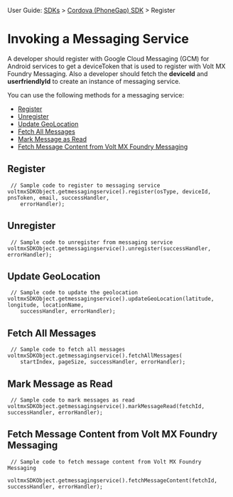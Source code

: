                              

User Guide: [SDKs](../Foundry_SDKs.md) > [Cordova (PhoneGap) SDK](Installing_PhoneGap_SDK.md) > Register

Invoking a Messaging Service
============================

A developer should register with Google Cloud Messaging (GCM) for Android services to get a deviceToken that is used to register with Volt MX Foundry Messaging. Also a developer should fetch the **deviceId** and **userfriendlyId** to create an instance of messaging service.

You can use the following methods for a messaging service:

*   [Register](#register)
*   [Unregister](#unregister)
*   [Update GeoLocation](#update-geolocation)
*   [Fetch All Messages](#fetch-all-messages)
*   [Mark Message as Read](#mark-message-as-read)
*   [Fetch Message Content from Volt MX Foundry Messaging](#fetch-message-content-from-foundry-messaging)

Register
--------

```
 // Sample code to register to messaging service
voltmxSDKObject.getmessagingservice().register(osType, deviceId, pnsToken, email, successHandler,
    errorHandler);
```

Unregister
----------

```
 // Sample code to unregister from messaging service
voltmxSDKObject.getmessagingservice().unregister(successHandler, errorHandler);
```

Update GeoLocation
------------------

```
 // Sample code to update the geolocation
voltmxSDKObject.getmessagingservice().updateGeoLocation(latitude, longitude, locationName,
    successHandler, errorHandler);
```

Fetch All Messages
------------------

```
 // Sample code to fetch all messages
voltmxSDKObject.getmessagingservice().fetchAllMessages(
    startIndex, pageSize, successHandler, errorHandler);   

```

Mark Message as Read
--------------------

```
 // Sample code to mark messages as read
voltmxSDKObject.getmessagingservice().markMessageRead(fetchId, successHandler, errorHandler);
```

Fetch Message Content from Volt MX Foundry Messaging
---------------------------------------------------

```
 // Sample code to fetch message content from Volt MX Foundry Messaging

voltmxSDKObject.getmessagingservice().fetchMessageContent(fetchId, successHandler, errorHandler);
```
